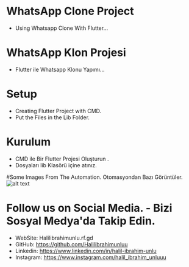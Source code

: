 # WhatsApp Clone Project
* Using Whatsapp Clone With Flutter...

# WhatsApp Klon Projesi
* Flutter ile Whatsapp Klonu Yapımı...

# Setup
* Creating Flutter Project with CMD.
* Put the Files in the Lib Folder.

# Kurulum
* CMD ile Bir Flutter Projesi Oluşturun .
* Dosyaları lib Klasörü içine atınız.

#Some Images From The Automation. Otomasyondan Bazı Görüntüler.
![alt text](http://halilibrahimunlu.rf.gd/assets/img/portfolio/mobil/wp.jpg)


# Follow us on Social Media. - Bizi Sosyal Medya'da Takip Edin.
* WebSite: Halilibrahimunlu.rf.gd
* GitHub: https://github.com/Halilibrahimunluu
* Linkedin: https://www.linkedin.com/in/halil-ibrahim-unlu
* Instagram: https://www.instagram.com/halil_ibrahim_unluuu
